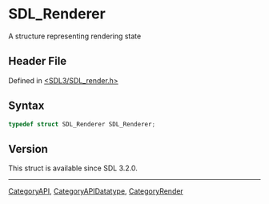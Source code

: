 # SDL_Renderer

A structure representing rendering state

## Header File

Defined in [<SDL3/SDL_render.h>](https://github.com/libsdl-org/SDL/blob/main/include/SDL3/SDL_render.h)

## Syntax

```c
typedef struct SDL_Renderer SDL_Renderer;
```

## Version

This struct is available since SDL 3.2.0.

----
[CategoryAPI](CategoryAPI), [CategoryAPIDatatype](CategoryAPIDatatype), [CategoryRender](CategoryRender)

